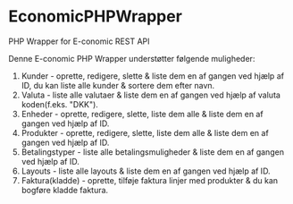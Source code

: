 # EconomicPHPWrapper
PHP Wrapper for E-conomic REST API


Denne E-conomic PHP Wrapper understøtter følgende muligheder:
1. Kunder - oprette, redigere, slette & liste dem en af gangen ved hjælp af ID, du kan liste alle kunder & sortere dem efter navn.
2. Valuta - liste alle valutaer & liste dem en af gangen ved hjælp af valuta koden(f.eks. "DKK").
3. Enheder - oprette, redigere, slette, liste dem alle & liste dem en af gangen ved hjælp af ID.
4. Produkter - oprette, redigere, slette, liste dem alle & liste dem en af gangen ved hjælp af ID.
5. Betalingstyper - liste alle betalingsmuligheder & liste dem en af gangen ved hjælp af ID.
6. Layouts - liste alle layouts & liste dem en af gangen ved hjælp af ID.
7. Faktura(kladde) - oprette, tilføje faktura linjer med produkter & du kan bogføre kladde faktura.
